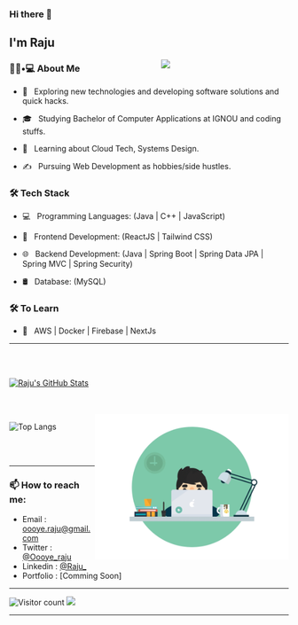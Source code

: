 ### Hi there 👋<h2> I'm Raju</h2>

<img align='right' src="https://media.giphy.com/media/M9gbBd9nbDrOTu1Mqx/giphy.gif" width="230">

<h3> 👨🏻•💻 About Me </h3>



- 🤔 &nbsp; Exploring new technologies and developing software solutions and quick hacks.

- 🎓 &nbsp; Studying Bachelor of Computer Applications at IGNOU and coding stuffs.

- 🌱 &nbsp; Learning about Cloud Tech, Systems Design.

- ✍️ &nbsp; Pursuing Web Development as hobbies/side hustles.



<h3>🛠 Tech Stack</h3>



- 💻 &nbsp; Programming Languages: (Java | C++ | JavaScript)

- 🌸 &nbsp; Frontend Development: (ReactJS | Tailwind CSS)

- 🌐 &nbsp; Backend Development: (Java | Spring Boot | Spring Data JPA | Spring MVC | Spring Security)
  
- 🛢 &nbsp; Database: (MySQL)


<!--

- 🖥 &nbsp; Adobe XD | Figma
-->



<h3>🛠 To Learn</h3>

- 🔧 &nbsp; AWS | Docker | Firebase | NextJs

<hr>



<br/><br/>

[![Raju's GitHub Stats](https://github-readme-stats.vercel.app/api?username=RajuTechAssist&show_icons=true)](https://github.com/oooye-raju)

<br/>

<br/>

<img src="https://github.com/nirala69/nirala69/blob/master/70804f7e25b11f29db904f2fa7b4cd9d.gif" width="350" align='right'>

![Top Langs](https://github-readme-stats.vercel.app/api/top-langs/?username=oooye-raju&show_icons=true&locale=en)

<br><br>



<hr>

### 📫 How to reach me:
- Email : oooye.raju@gmail.com
- Twitter : [@Oooye_raju](https://twitter.com/Oooye_raju)
- Linkedin : [@Raju_](https://www.linkedin.com/in/raju-52b130247/)
- Portfolio : [Comming Soon] 

<hr>

![Visitor count](https://visitor-badge.laobi.icu/badge?page_id=oooye-raju.oooye-raju)   <img src="https://media.giphy.com/media/dxn6fRlTIShoeBr69N/giphy.gif" width="30">

<hr>
